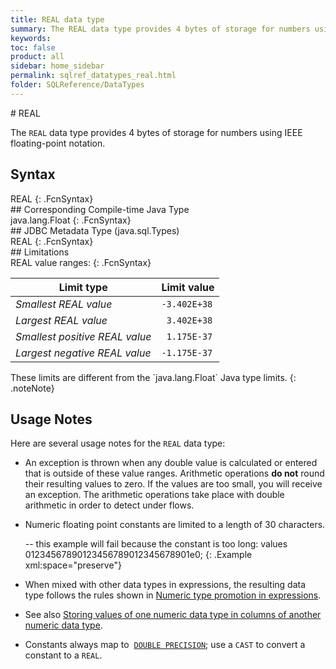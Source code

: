 ```yaml
---
title: REAL data type
summary: The REAL data type provides 4 bytes of storage for numbers using &#xA;IEEE floating-point notation.
keywords:
toc: false
product: all
sidebar: home_sidebar
permalink: sqlref_datatypes_real.html
folder: SQLReference/DataTypes
---
```

<section>
<div class="TopicContent" data-swiftype-index="true" markdown="1">
# REAL

The `REAL` data type provides 4 bytes of storage for numbers using IEEE
floating-point notation.

## Syntax

<div class="fcnWrapperWide" markdown="1">
    REAL
{: .FcnSyntax}

</div>
## Corresponding Compile-time Java Type

<div class="fcnWrapperWide" markdown="1">
    java.lang.Float
{: .FcnSyntax}

</div>
## JDBC Metadata Type (java.sql.Types)

<div class="fcnWrapperWide" markdown="1">
    REAL
{: .FcnSyntax}

</div>
## Limitations

<div class="fcnWrapperWide" markdown="1">
    REAL value ranges:
{: .FcnSyntax}

</div>
<table summary="Limits of real values">
                <col />
                <col />
                <thead>
                    <tr>
                        <th>Limit type</th>
                        <th>Limit value</th>
                    </tr>
                </thead>
                <tbody>
                    <tr>
                        <td><em>Smallest REAL value</em></td>
                        <td><code>-3.402E+38</code></td>
                    </tr>
                    <tr>
                        <td><em>Largest REAL value</em></td>
                        <td><code> 3.402E+38</code></td>
                    </tr>
                    <tr>
                        <td><em>Smallest positive REAL value</em></td>
                        <td><code> 1.175E-37</code></td>
                    </tr>
                    <tr>
                        <td><em>Largest negative REAL value</em></td>
                        <td><code>-1.175E-37</code></td>
                    </tr>
                </tbody>
            </table>
These limits are different from the `java.lang.Float` Java type limits.
{: .noteNote}

## Usage Notes

Here are several usage notes for the `REAL` data type:

* An exception is thrown when any double value is calculated or entered
  that is outside of these value ranges. Arithmetic operations **do
  not** round their resulting values to zero. If the values are too
  small, you will receive an exception. The arithmetic operations take
  place with double arithmetic in order to detect under flows.
* Numeric floating point constants are limited to a length of 30
  characters.
  <div class="preWrapperWide" markdown="1">
         -- this example will fail because the constant is too long:
      values 01234567890123456789012345678901e0;
  {: .Example xml:space="preserve"}
  
  </div>

* When mixed with other data types in expressions, the resulting data
  type follows the rules shown in [Numeric type promotion in
  expressions](sqlref_datatypes_numerictypes.html#NumericTypePromotion).
* See also [Storing values of one numeric data type in columns of
  another numeric data
  type](sqlref_datatypes_numerictypes.html#StoringValues).
* Constants always map to &nbsp;[`DOUBLE
  PRECISION`](sqlref_datatypes_doubleprecision.html); use a `CAST` to
  convert a constant to a `REAL`.

</div>
</section>

